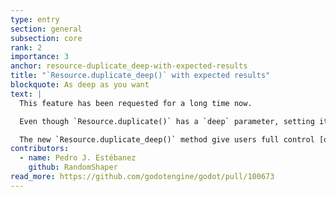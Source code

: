 ```yaml
---
type: entry
section: general
subsection: core
rank: 2
importance: 3
anchor: resource-duplicate_deep-with-expected-results
title: "`Resource.duplicate_deep()` with expected results"
blockquote: As deep as you want
text: |
  This feature has been requested for a long time now.

  Even though `Resource.duplicate()` has a `deep` parameter, setting it to `true` doesn’t always perform in a reliable and predictable way. [Notably](https://github.com/godotengine/godot/issues/74918), it does not duplicate subresources stored inside `Array` nor `Dictionary` properties.

  The new `Resource.duplicate_deep()` method give users full control [over what gets duplicated or not](https://docs.godotengine.org/en/4.5/classes/class_resource.html#enum-resource-deepduplicatemode).
contributors:
  - name: Pedro J. Estébanez
    github: RandomShaper
read_more: https://github.com/godotengine/godot/pull/100673
---
```

